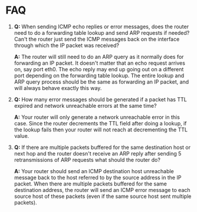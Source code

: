 # FAQ

1. **Q:** When sending ICMP echo replies or error messages, does the router
need to do a forwarding table lookup and send ARP requests if needed?
Can't the router just send the ICMP messages back on the interface
through which the IP packet was received?

   **A:** The router will still need to do an ARP query as it normally does
   for forwarding an IP packet. It doesn't matter that an echo request
   arrives on, say port eth0. The echo reply may end up going out on a
   different port depending on the forwarding table lookup. The entire
   lookup and ARP query process should be the same as forwarding an IP
   packet, and will always behave exactly this way.

2. **Q:** How many error messages should be generated if a packet has TTL
expired and network unreachable errors at the same time?

   **A:** Your router will only generate a network unreachable error in this
   case. Since the router decrements the TTL field after doing a lookup,
   if the lookup fails then your router will not reach at decrementing
   the TTL value.

3. **Q:** If there are multiple packets buffered for the same destination
host or next hop and the router doesn't receive an ARP reply after sending 5
retransmissions of ARP requests what should the router do?

   **A:** Your router should send an ICMP destination host unreachable
   message back to the host referred to by the source address in the IP
   packet. When there are multiple packets buffered for the same
   destination address, the router will send an ICMP error message to
   each source host of these packets (even if the same source host sent
   multiple packets).
